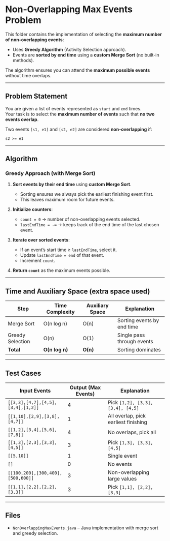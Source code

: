 # Non-Overlapping Max Events Problem

This folder contains the implementation of selecting the **maximum number of non-overlapping events**:  
- Uses **Greedy Algorithm** (Activity Selection approach).  
- Events are **sorted by end time** using a **custom Merge Sort** (no built-in methods).  

The algorithm ensures you can attend the **maximum possible events** without time overlaps.  

---

## Problem Statement

You are given a list of events represented as `start` and `end` times.  
Your task is to select the **maximum number of events** such that **no two events overlap**.  

Two events `[s1, e1]` and `[s2, e2]` are considered **non-overlapping** if:  

   `s2 >= e1`

---

## Algorithm

### Greedy Approach (with Merge Sort)
1. **Sort events by their end time** using **custom Merge Sort**.  
   - Sorting ensures we always pick the earliest finishing event first.  
   - This leaves maximum room for future events.  

2. **Initialize counters**:
   - `count = 0` → number of non-overlapping events selected.  
   - `lastEndTime = -∞` → keeps track of the end time of the last chosen event.  

3. **Iterate over sorted events**:
   - If an event’s start time ≥ `lastEndTime`, select it.  
   - Update `lastEndTime = end` of that event.  
   - Increment `count`.  

4. **Return `count`** as the maximum events possible.  

---

## Time and Auxiliary Space (extra space used)

| Step              | Time Complexity | Auxiliary Space | Explanation |
|-------------------|-----------------|-----------------|-------------|
| Merge Sort        | O(n log n)      | O(n)            | Sorting events by end time |
| Greedy Selection  | O(n)            | O(1)            | Single pass through events |
| **Total**         | **O(n log n)**  | **O(n)**        | Sorting dominates |

---

## Test Cases

| **Input Events**                                | **Output (Max Events)** | **Explanation** |
|------------------------------------------------|--------------------------|-----------------|
| `[[3,3],[4,7],[4,5],[3,4],[1,2]]`              | 4                        | Pick `[1,2], [3,3], [3,4], [4,5]` |
| `[[1,10],[2,9],[3,8],[4,7]]`                   | 1                        | All overlap, pick earliest finishing |
| `[[1,2],[3,4],[5,6],[7,8]]`                    | 4                        | No overlaps, pick all |
| `[[1,3],[2,3],[3,3],[4,5]]`                    | 3                        | Pick `[1,3], [3,3], [4,5]` |
| `[[5,10]]`                                     | 1                        | Single event |
| `[]`                                           | 0                        | No events |
| `[[100,200],[300,400],[500,600]]`              | 3                        | Non-overlapping large values |
| `[[1,1],[2,2],[2,2],[3,3]]`                    | 3                        | Pick `[1,1], [2,2], [3,3]` |

---

## Files
- `NonOverlappingMaxEvents.java` – Java implementation with merge sort and greedy selection.  
